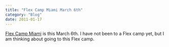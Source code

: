 ```yaml
---
title: "Flex Camp Miami March 6th"
category: "Blog"
date: 2011-01-17
---
```



[Flex Camp Miami](http://www.flexcampmiami.com/) is this March 6th. I have not been to a Flex camp yet, but I am thinking about going to this Flex camp.
